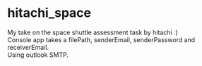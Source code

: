 # hitachi_space
My take on the space shuttle assessment task by hitachi :)  
Console app takes a filePath, senderEmail, senderPassword and receiverEmail.  
Using outlook SMTP.
